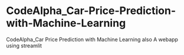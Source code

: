 # CodeAlpha_Car-Price-Prediction-with-Machine-Learning
CodeAlpha_Car Price Prediction with Machine Learning also A webapp using streamlit
